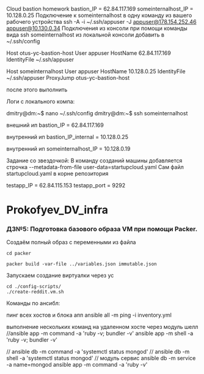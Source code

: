 Cloud bastion homework
bastion_IP = 62.84.117.169
someinternalhost_IP = 10.128.0.25
Подключение к someinternalhost в одну команду из вашего рабочего устройства
ssh -A -i ~/.ssh/appuser -J appuser@178.154.252.46 appuser@10.130.0.34
Подключения из консоли при помощи команды вида ssh someinternalhost из локальной консоли
добавить в ~/.ssh/config

Host otus-yc-bastion-host
User appuser
HostName 62.84.117.169
IdentityFile ~/.ssh/appuser

Host someinternalhost
User appuser
HostName 10.128.0.25
IdentityFile ~/.ssh/appuser
ProxyJump otus-yc-bastion-host


после этого выполнить

Логи с локального компа:

dmitry@dm:~$ nano ~/.ssh/config
dmitry@dm:~$ ssh someinternalhost

внешний ип
bastion_IP = 62.84.117.169

внутренний ип
bastion_IP_internal = 10.128.0.25

внутренний ип
someinternalhost_IP = 10.128.0.19

Задание со звездочкой: В команду созданий машины добавляется строчка --metadata-from-file user-data=startupcloud.yaml 
Сам файл startupcloud.yaml в корне репозитория

testapp_IP = 62.84.115.153
testapp_port = 9292

# Prokofyev_DV_infra

### ДЗ№5: Подготовка базового образа VM при помощи Packer.

Создаём полный образ с переменными из файла

```
cd packer

packer build -var-file ../variables.json immutable.json

```
Запускаем создание виртуалки через yc

```
cd ./config-scripts/
./create-reddit.vm.sh
```

Команды по ансибл:

пинг всех хостов и блока апп
ansible all -m ping -i inventory.yml

выполнение нескольких команд на удаленном хосте через модуль шелл
//ansible app -m command -a 'ruby -v; bundler -v'
ansible app -m shell -a 'ruby -v; bundler -v'

// ansible db -m command -a 'systemctl status mongod'
// ansible db -m shell -a 'systemctl status mongod'
// модуль сервис ansible db -m service -a name=mongod
ansible app -m command -a 'ruby -v'
